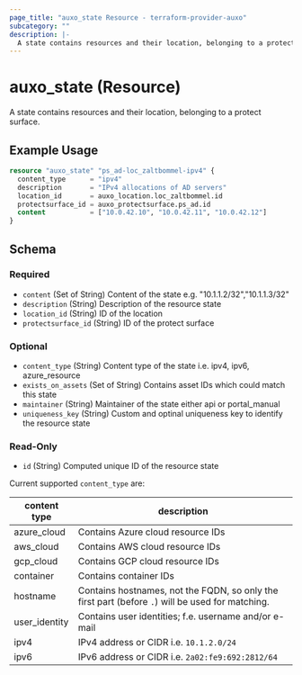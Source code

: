 ```yaml
---
page_title: "auxo_state Resource - terraform-provider-auxo"
subcategory: ""
description: |-
  A state contains resources and their location, belonging to a protect surface.
---
```


# auxo_state (Resource)

A state contains resources and their location, belonging to a protect surface.

## Example Usage

```terraform
resource "auxo_state" "ps_ad-loc_zaltbommel-ipv4" {
  content_type      = "ipv4"
  description       = "IPv4 allocations of AD servers"
  location_id       = auxo_location.loc_zaltbommel.id
  protectsurface_id = auxo_protectsurface.ps_ad.id
  content           = ["10.0.42.10", "10.0.42.11", "10.0.42.12"]
}
```

<!-- schema generated by tfplugindocs -->
## Schema

### Required

- `content` (Set of String) Content of the state e.g. "10.1.1.2/32","10.1.1.3/32"
- `description` (String) Description of the resource state
- `location_id` (String) ID of the location
- `protectsurface_id` (String) ID of the protect surface

### Optional

- `content_type` (String) Content type of the state i.e. ipv4, ipv6, azure_resource
- `exists_on_assets` (Set of String) Contains asset IDs which could match this state
- `maintainer` (String) Maintainer of the state either api or portal_manual
- `uniqueness_key` (String) Custom and optinal uniqueness key to identify the resource state

### Read-Only

- `id` (String) Computed unique ID of the resource state

Current supported `content_type` are:

| content type  | description                                                                                      |
| ------------- | ------------------------------------------------------------------------------------------------ |
| azure_cloud   | Contains Azure cloud resource IDs                                                                |
| aws_cloud     | Contains AWS cloud resource IDs                                                                  |
| gcp_cloud     | Contains GCP cloud resource IDs                                                                  |
| container     | Contains container IDs                                                                           |
| hostname      | Contains hostnames, not the FQDN, so only the first part (before `.`) will be used for matching. |
| user_identity | Contains user identities; f.e. username and/or e-mail                                            |
| ipv4          | IPv4 address or CIDR i.e. `10.1.2.0/24`                                                          |
| ipv6          | IPv6 address or CIDR i.e. `2a02:fe9:692:2812/64`                                                 |